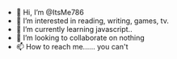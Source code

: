 - 👋 Hi, I’m @ItsMe786
- 👀 I’m interested in reading, writing, games, tv.
- 🌱 I’m currently learning javascript..
- 💞️ I’m looking to collaborate on nothing
- 📫 How to reach me...... you can't

<!---
ItsMe786/ItsMe786 is a ✨ special ✨ repository because its `README.md` (this file) appears on your GitHub profile.
You can click the Preview link to take a look at your changes.
--->
